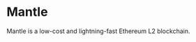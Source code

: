 <!--
order: false
parent:
  order: 1
-->

# Mantle

Mantle is a low-cost and lightning-fast Ethereum L2 blockchain.

